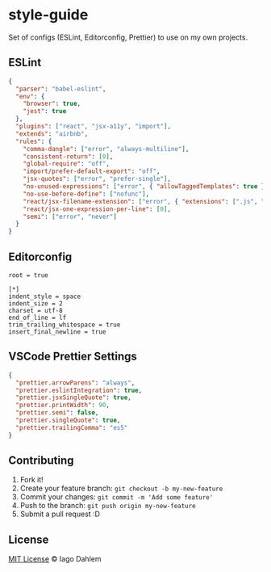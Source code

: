 # style-guide

Set of configs (ESLint, Editorconfig, Prettier) to use on my own projects.

## ESLint

```json
{
  "parser": "babel-eslint",
  "env": {
    "browser": true,
    "jest": true
  },
  "plugins": ["react", "jsx-a11y", "import"],
  "extends": "airbnb",
  "rules": {
    "comma-dangle": ["error", "always-multiline"],
    "consistent-return": [0],
    "global-require": "off",
    "import/prefer-default-export": "off",
    "jsx-quotes": ["error", "prefer-single"],
    "no-unused-expressions": ["error", { "allowTaggedTemplates": true }],
    "no-use-before-define": ["nofunc"],
    "react/jsx-filename-extension": ["error", { "extensions": [".js", ".jsx"] }],
    "react/jsx-one-expression-per-line": [0],
    "semi": ["error", "never"]
  }
}
```

## Editorconfig

```editorconfig
root = true

[*]
indent_style = space
indent_size = 2
charset = utf-8
end_of_line = lf
trim_trailing_whitespace = true
insert_final_newline = true
```

## VSCode Prettier Settings

```json
{
  "prettier.arrowParens": "always",
  "prettier.eslintIntegration": true,
  "prettier.jsxSingleQuote": true,
  "prettier.printWidth": 90,
  "prettier.semi": false,
  "prettier.singleQuote": true,
  "prettier.trailingComma": "es5"
}
```

## Contributing

1. Fork it!
2. Create your feature branch: `git checkout -b my-new-feature`
3. Commit your changes: `git commit -m 'Add some feature'`
4. Push to the branch: `git push origin my-new-feature`
5. Submit a pull request :D

## License

[MIT License](http://iagodahlem.mit-license.org/) © Iago Dahlem
